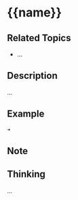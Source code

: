 # {{name}}

## Related Topics

- ...

## Description

...

## Example

```bash
➜
```

## Note

## Thinking

...
